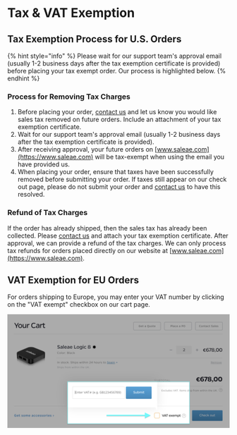 # Tax & VAT Exemption

## Tax Exemption Process for U.S. Orders

{% hint style="info" %}
Please wait for our support team's approval email (usually 1-2 business days after the tax exemption certificate is provided) before placing your tax exempt order. Our process is highlighted below.
{% endhint %}

### Process for Removing Tax Charges

1. Before placing your order, [contact us](https://contact.saleae.com/hc/en-us/requests/new) and let us know you would like sales tax removed on future orders. Include an attachment of your tax exemption certificate.
2. Wait for our support team's approval email (usually 1-2 business days after the tax exemption certificate is provided).
3. After receiving approval, your future orders on [www.saleae.com](https://www.saleae.com) will be tax-exempt when using the email you have provided us.
4. When placing your order, ensure that taxes have been successfully removed before submitting your order. If taxes still appear on our check out page, please do not submit your order and [contact us](https://contact.saleae.com/hc/en-us/requests/new) to have this resolved.

### Refund of Tax Charges

If the order has already shipped, then the sales tax has already been collected. Please [contact us](https://contact.saleae.com/hc/en-us/requests/new) and attach your tax exemption certificate. After approval, we can provide a refund of the tax charges. We can only process tax refunds for orders placed directly on our website at [www.saleae.com](https://www.saleae.com).

## VAT Exemption for EU Orders

For orders shipping to Europe, you may enter your VAT number by clicking on the "VAT exempt" checkbox on our cart page.

![VAT exempt checkbox on the cart page](<../.gitbook/assets/Screen Shot 2020-11-18 at 10.54.53 PM.png>)



